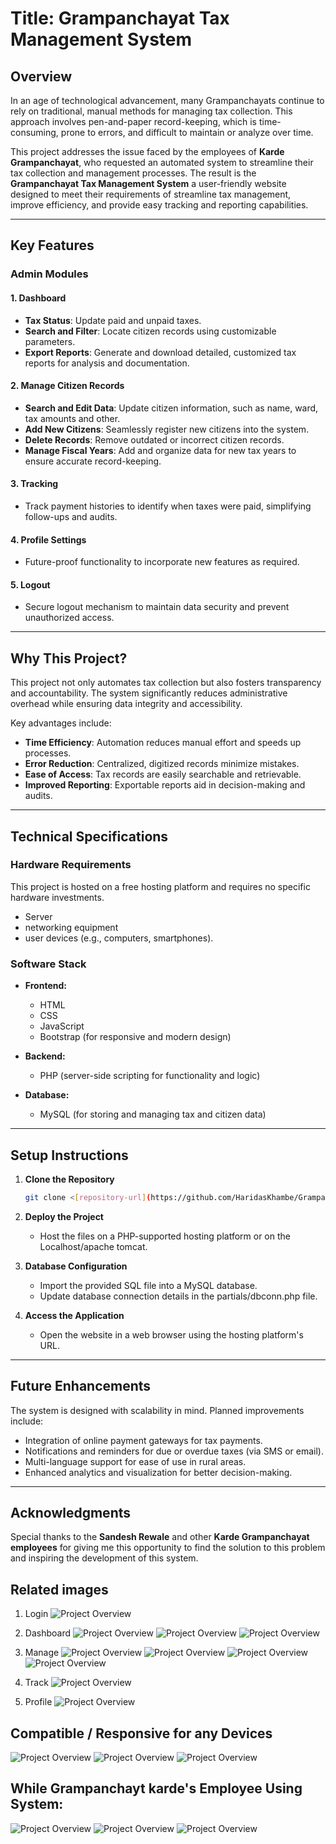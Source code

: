 
# Title:  Grampanchayat Tax Management System  

## Overview  
In an age of technological advancement, many Grampanchayats continue to rely on traditional, manual methods for managing tax collection. 
This approach involves pen-and-paper record-keeping, which is time-consuming, prone to errors, and difficult to maintain or analyze over time.  

This project addresses the issue faced by the employees of **Karde Grampanchayat**, who requested an automated system to streamline their tax collection 
and management processes. The result is the **Grampanchayat Tax Management System** a user-friendly website designed to meet their requirements of streamline 
tax management, improve efficiency, and provide easy tracking and reporting capabilities.

---

## Key Features  

### **Admin Modules**  

#### 1. **Dashboard**  
   - **Tax Status**: Update paid and unpaid taxes.  
   - **Search and Filter**: Locate citizen records using customizable parameters.  
   - **Export Reports**: Generate and download detailed, customized tax reports for analysis and documentation.  

#### 2. **Manage Citizen Records**  
   - **Search and Edit Data**: Update citizen information, such as name, ward, tax amounts and other.  
   - **Add New Citizens**: Seamlessly register new citizens into the system.  
   - **Delete Records**: Remove outdated or incorrect citizen records.  
   - **Manage Fiscal Years**: Add and organize data for new tax years to ensure accurate record-keeping.  

#### 3. **Tracking**  
   - Track payment histories to identify when taxes were paid, simplifying follow-ups and audits.  

#### 4. **Profile Settings**  
   - Future-proof functionality to incorporate new features as required.  

#### 5. **Logout**  
   - Secure logout mechanism to maintain data security and prevent unauthorized access.  

---

## Why This Project?  
This project not only automates tax collection but also fosters transparency and accountability. 
The system significantly reduces administrative overhead while ensuring data integrity and accessibility.  

Key advantages include:  
- **Time Efficiency**: Automation reduces manual effort and speeds up processes.  
- **Error Reduction**: Centralized, digitized records minimize mistakes.  
- **Ease of Access**: Tax records are easily searchable and retrievable.  
- **Improved Reporting**: Exportable reports aid in decision-making and audits.  

---

## Technical Specifications  

### **Hardware Requirements**  
This project is hosted on a free hosting platform and requires no specific hardware investments.  

 - Server
 - networking equipment
 - user devices (e.g., computers, smartphones).

### **Software Stack**  
- **Frontend:**  
  - HTML  
  - CSS  
  - JavaScript  
  - Bootstrap (for responsive and modern design)  

- **Backend:**  
  - PHP (server-side scripting for functionality and logic)  

- **Database:**  
  - MySQL (for storing and managing tax and citizen data)  

---

## Setup Instructions  

1. **Clone the Repository**  
   ```bash
   git clone <[repository-url](https://github.com/HaridasKhambe/Grampanchayat-Tax-Management-System.git)>
   ```
2. **Deploy the Project**  
   - Host the files on a PHP-supported hosting platform or on the Localhost/apache tomcat.  

3. **Database Configuration**  
   - Import the provided SQL file into a MySQL database.  
   - Update database connection details in the partials/dbconn.php file.  

4. **Access the Application**  
   - Open the website in a web browser using the hosting platform's URL.  

---

## Future Enhancements  

The system is designed with scalability in mind. Planned improvements include:  
- Integration of online payment gateways for tax payments.  
- Notifications and reminders for due or overdue taxes (via SMS or email).  
- Multi-language support for ease of use in rural areas.  
- Enhanced analytics and visualization for better decision-making.  

---

## Acknowledgments  

Special thanks to the **Sandesh Rewale** and other **Karde Grampanchayat employees** for giving me this opportunity to find the solution to this problem and inspiring the development of this system.  

## Related images 

1. Login 
![Project Overview](OUTPUT/login.png)

3. Dashboard
    ![Project Overview](OUTPUT/dashboard-1.png)
   ![Project Overview](OUTPUT/dashboard-2-export.png)
   ![Project Overview](OUTPUT/dashboard-3-export-report.png)

5. Manage
    ![Project Overview](OUTPUT/manage-add-citizen.png)
   ![Project Overview](OUTPUT/manage-add-year.png)
    ![Project Overview](OUTPUT/edit-1.png)
   ![Project Overview](OUTPUT/delete.png)
   

7. Track
    ![Project Overview](OUTPUT/track-1.png)
   

9. Profile
     ![Project Overview](OUTPUT/profile.png)

## Compatible / Responsive for any Devices
 ![Project Overview](OUTPUT/GP/Screenshot_20241211_185357_Chrome.jpg)
 ![Project Overview](OUTPUT/GP/Screenshot_20241211_185534_Chrome.jpg)
 ![Project Overview](OUTPUT/GP/Screenshot_20241211_185631_Chrome.png)

## While Grampanchayt karde's Employee Using System:

 ![Project Overview](OUTPUT/GP/20241210_173617.jpg)
 ![Project Overview](OUTPUT/GP/20241210_174500.jpg)
 ![Project Overview](OUTPUT/GP/20241210_174743.png)
